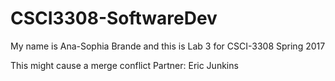 # CSCI3308-SoftwareDev

My name is Ana-Sophia Brande and this is Lab 3 for CSCI-3308 Spring 2017 


This might cause a merge conflict
Partner: Eric Junkins


